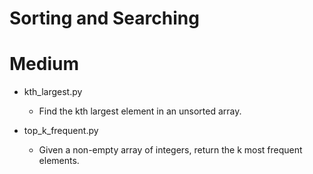 Sorting and Searching
=====================

# Medium

+ kth_largest.py
  - Find the kth largest element in an unsorted array.

+ top_k_frequent.py
  - Given a non-empty array of integers, return the k most frequent elements.


